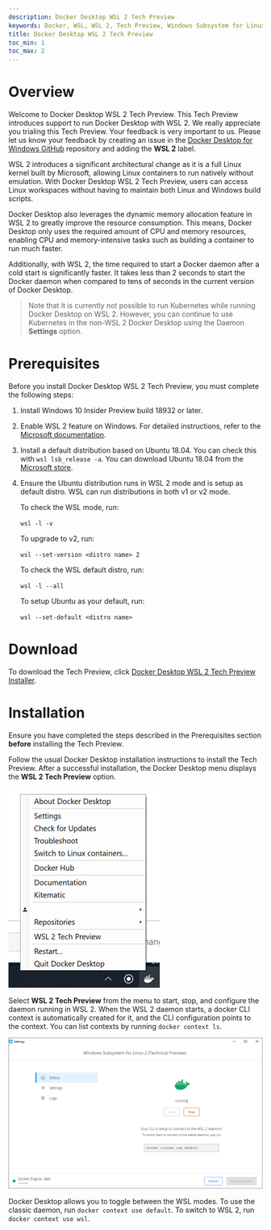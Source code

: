 ```yaml
---
description: Docker Desktop WSL 2 Tech Preview
keywords: Docker, WSL, WSL 2, Tech Preview, Windows Subsystem for Linux
title: Docker Desktop WSL 2 Tech Preview
toc_min: 1
toc_max: 2
---
```


# Overview

Welcome to Docker Desktop WSL 2 Tech Preview. This Tech Preview introduces support to run Docker Desktop with WSL 2. We really appreciate you trialing this Tech Preview. Your feedback is very important to us. Please let us know your feedback by creating an issue in the [Docker Desktop for Windows GitHub](https://github.com/docker/for-win/issues) repository and adding the **WSL 2** label.

WSL 2 introduces a significant architectural change as it is a full Linux kernel built by Microsoft, allowing Linux containers to run natively without emulation. With Docker Desktop WSL 2 Tech Preview, users can access Linux workspaces without having to maintain both Linux and Windows build scripts.

Docker Desktop also leverages the dynamic memory allocation feature in WSL 2 to greatly improve the resource consumption. This means, Docker Desktop only uses the required amount of CPU and memory resources, enabling CPU and memory-intensive tasks such as building a container to run much faster.

Additionally, with WSL 2, the time required to start a Docker daemon after a cold start is significantly faster. It takes less than 2 seconds to start the Docker daemon when compared to tens of seconds in the current version of Docker Desktop.

> Note that it is currently not possible to run Kubernetes while running Docker Desktop on WSL 2. However, you can continue to use Kubernetes in the non-WSL 2 Docker Desktop using the Daemon **Settings** option.

# Prerequisites

Before you install Docker Desktop WSL 2 Tech Preview, you must complete the following steps:

1. Install Windows 10 Insider Preview build 18932 or later.
2. Enable WSL 2 feature on Windows. For detailed instructions, refer to the [Microsoft documentation](https://docs.microsoft.com/en-us/windows/wsl/wsl2-install).
3. Install a default distribution based on Ubuntu 18.04. You can check this with `wsl lsb_release -a`. You can download Ubuntu 18.04 from the [Microsoft store](https://www.microsoft.com/en-us/p/ubuntu-1804-lts/9n9tngvndl3q).
4. Ensure the Ubuntu distribution runs in WSL 2 mode and is setup as default distro. WSL can run distributions in both v1 or v2 mode.

    To check the WSL mode, run:

    `wsl -l -v`

    To upgrade to v2, run:

    `wsl --set-version <distro name> 2`
    
    To check the WSL default distro, run:

    `wsl -l --all`

    To setup Ubuntu as your default, run:

    `wsl --set-default <distro name>`

# Download

To download the Tech Preview, click [Docker Desktop WSL 2 Tech Preview Installer](https://download.docker.com/win/edge/36883/Docker%20Desktop%20Installer.exe).

# Installation

Ensure you have completed the steps described in the Prerequisites section **before** installing the Tech Preview.

Follow the usual Docker Desktop installation instructions to install the Tech Preview. After a successful installation, the Docker Desktop menu displays the **WSL 2 Tech Preview** option.

![WSL 2 Tech Preview Desktop UI](images/wsl2-ui.png)

Select **WSL 2 Tech Preview** from the menu to start, stop, and configure the daemon running in WSL 2. When the WSL 2 daemon starts, a docker CLI context is automatically created for it, and the CLI configuration points to the context. You can list contexts by running `docker context ls`.

![WSL 2 Tech Preview Context](images/wsl2-context.png)

Docker Desktop allows you to toggle between the WSL modes. To use the classic daemon, run `docker context use default`. To switch to WSL 2, run `docker context use wsl`.
